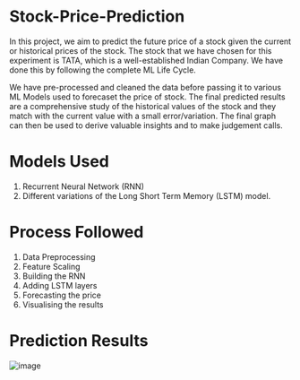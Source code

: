 # Stock-Price-Prediction

In this project, we aim to predict the future price of a stock given the current or historical prices of the stock. The stock that we have chosen for this experiment is TATA, which is a well-established Indian Company.
We have done this by following the complete ML Life Cycle.

We have pre-processed and cleaned the data before passing it to various ML Models used to forecaset the price of stock. The final predicted results are a comprehensive study of the historical values of the stock and they match with the current value with a small error/variation. The final graph can then be used to derive valuable insights and to make judgement calls.

# Models Used
1. Recurrent Neural Network (RNN)
2. Different variations of the Long Short Term Memory (LSTM) model.

# Process Followed
1. Data Preprocessing
2. Feature Scaling
3. Building the RNN
4. Adding LSTM layers
5. Forecasting the price 
6. Visualising the results

# Prediction Results
![image](https://github.com/Varun-2311/Stock-Price-Prediction/assets/156104639/6e56d756-9ed9-4c08-9f51-a37ebd01ea1d)
